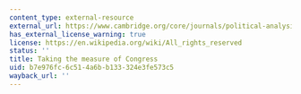 ```yaml
---
content_type: external-resource
external_url: https://www.cambridge.org/core/journals/political-analysis/article/taking-the-measure-of-congress-reply-to-chiou-and-rothenberg/63629F1123666862EBB73D1394E2DCE1
has_external_license_warning: true
license: https://en.wikipedia.org/wiki/All_rights_reserved
status: ''
title: Taking the measure of Congress
uid: b7e976fc-6c51-4a6b-b133-324e3fe573c5
wayback_url: ''
---
```

